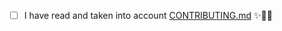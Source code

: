 - [ ] I have read and taken into account [CONTRIBUTING.md](https://github.com/sam-hosseini/freelancing-in-finland/blob/master/CONTRIBUTING.md) ✨🚀💯
